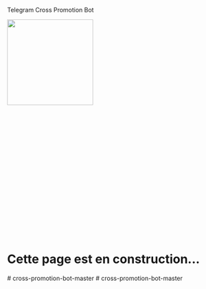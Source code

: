 Telegram Cross Promotion Bot

<div style="width:100%;height:0;padding-bottom:100%;position:relative;">
  <img src="https://media.giphy.com/media/v1.Y2lkPTc5MGI3NjExNG8zZ3Fhdmh1Nzd4dzJnajFmYjgyejI3dXd0NzZqeDUzOXNjaXJrNiZlcD12MV9pbnRlcm5hbF9naWZfYnlfaWQmY3Q9Zw/itjMBVM4Nlzk5UOPgL/giphy.gif" height="200px" style="position:absolute" class="giphy-embed"/>
</div>

# Cette page est en construction...
#   c r o s s - p r o m o t i o n - b o t - m a s t e r  
 #   c r o s s - p r o m o t i o n - b o t - m a s t e r  
 
